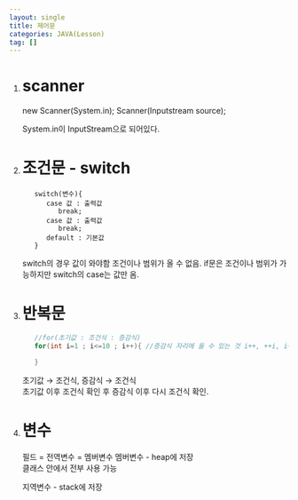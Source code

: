 ```yaml
---
layout: single
title: 제어문
categories: JAVA(Lesson)
tag: []
---
```


1. #  scanner
   new Scanner(System.in);
      Scanner(Inputstream source);

   System.in이 InputStream으로 되어있다.

1. # 조건문 - switch
   ```
      switch(변수){
         case 값 : 출력값
            break;
         case 값 : 출력값
            break;
         default : 기본값
      }
   ```   
   switch의 경우 값이 와야함 조건이나 범위가 올 수 없음. if문은 조건이나 범위가 가능하지만 switch의 case는 값만 옴.   

1. # 반복문 
   ```cs
      //for(초기값 : 조건식 : 증감식)
      for(int i=1 ; i<=10 ; i++){ //증감식 자리에 올 수 있는 것 i++, ++i, i+=1; i=i+1

      }
   ```   
   초기값 → 조건식, 증감식 → 조건식   
   초기값 이후 조건식 확인 후 증감식 이후 다시 조건식 확인.   

1. # 변수
   필드 = 전역변수 = 멤버변수
   멤버변수 - heap에 저장   
   클래스 안에서 전부 사용 가능

   지역변수 - stack에 저장






